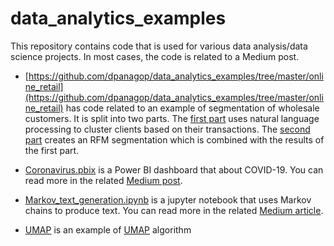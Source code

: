 # data_analytics_examples

This repository contains code that is used for various data analysis/data science projects. In most cases, the code is related to a Medium post.

- [https://github.com/dpanagop/data_analytics_examples/tree/master/online_retail](https://github.com/dpanagop/data_analytics_examples/tree/master/online_retail) has code related to 
an example of segmentation of wholesale customers. It is split into two parts. The [first part](https://towardsdatascience.com/customer-segmentation-part-i-2c5e2145e719) uses natural language processing 
to cluster clients based on their transactions. The [second part](https://towardsdatascience.com/customer-segmentation-part-ii-1c94bdc03de5) creates an RFM segmentation which is combined with the results of the first part.

- [Coronavirus.pbix](https://github.com/dpanagop/data_analytics_examples/blob/master/Coronavirus.pbix) is a Power BI dashboard that about COVID-19. You can read more in the related 
[Medium post](https://dpanagop-53386.medium.com/covid-19-dashboard-with-power-bi-78caf8d16856?source=your_stories_page-------------------------------------).

- [Markov_text_generation.ipynb](https://github.com/dpanagop/data_analytics_examples/blob/master/Markov_text_generation.ipynb) is a jupyter notebook that uses Markov chains to produce text. You can read more in 
the related [Medium article](https://towardsdatascience.com/using-a-transition-matrix-to-generate-text-in-python-c5e78495b09b?source=your_stories_page-------------------------------------).
- [UMAP](https://github.com/dpanagop/data_analytics_examples/blob/master/UMAP.ipynb) is an example of [UMAP](https://umap-learn.readthedocs.io/en/latest/) algorithm
